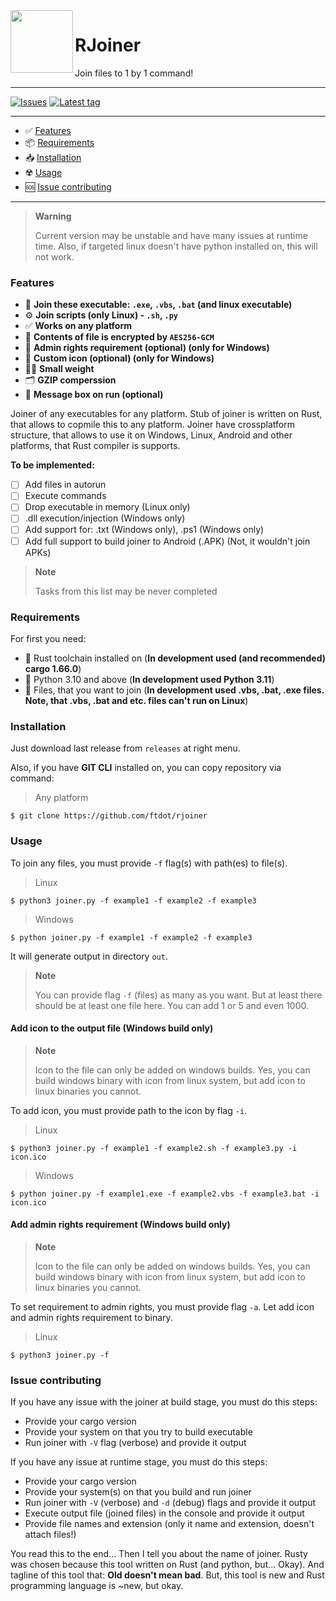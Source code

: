 
<img align="left" width="100px" src="https://github.com/ftdot/rjoiner/blob/master/icon.ico?raw=true" />
<h1><strong>RJoiner</strong></h1>
<p>Join files to 1 by 1 command!</p>

---

[![Issues](https://img.shields.io/github/issues/ftdot/rjoiner?style=for-the-badge)](https://github.com/ftdot/rjoiner/issues)
[![Latest tag](https://img.shields.io/github/v/tag/ftdot/rjoiner?style=for-the-badge)](https://github.com/ftdot/rjoiner/tags)

---

- ✅ [Features](#features)
- 📦 [Requirements](#requirements)
- 📥 [Installation](#installation)
- ☢️ [Usage](#usage)
- 🆘 [Issue contributing](#issue-contributing)

---

> **Warning**
>
> Current version may be unstable and have many issues at runtime time.
> Also, if targeted linux doesn't have python installed on, this will not
> work.


### Features

* 📁 **Join these executable: ``.exe``, ``.vbs``, ``.bat`` (and linux executable)**
* ⚙️ **Join scripts (only Linux) - ``.sh``, ``.py``**
* ✅ **Works on any platform**
* 🔐 **Contents of file is encrypted by ``AES256-GCM``**
* 👤 **Admin rights requirement (optional) (only for Windows)**
* 🌆 **Custom icon (optional) (only for Windows)**
* 🤏🏿 **Small weight**
* 🗂 **GZIP comperssion**
* 📜 **Message box on run (optional)**

Joiner of any executables for any platform. Stub of joiner is written on Rust,
that allows to copmile this to any platform. Joiner have crossplatform structure,
that allows to use it on Windows, Linux, Android and other platforms, that Rust
compiler is supports.

**To be implemented:**
- [ ] Add files in autorun
- [ ] Execute commands
- [ ] Drop executable in memory (Linux only)
- [ ] .dll execution/injection (Windows only)
- [ ] Add support for: .txt (Windows only), .ps1 (Windows only)
- [ ] Add full support to build joiner to Android (.APK) (Not, it wouldn't join APKs) 

> **Note**
>
> Tasks from this list may be never completed


### Requirements

For first you need:
- 🔧 Rust toolchain installed on (**In development used (and recommended) cargo 1.66.0**)
- 🐍 Python 3.10 and above (**In development used Python 3.11**)
- 📑 Files, that you want to join (**In development used .vbs, .bat, .exe files. Note, that .vbs, .bat and etc. files can't run on Linux**)


### Installation

Just download last release from `releases` at right menu.

Also, if you have **GIT CLI** installed on, you can copy repository via command:

> Any platform

```shell
$ git clone https://github.com/ftdot/rjoiner
```


### Usage

To join any files, you must provide `-f` flag(s) with path(es) to file(s).

> Linux

```shell
$ python3 joiner.py -f example1 -f example2 -f example3
```

> Windows

```shell
$ python joiner.py -f example1 -f example2 -f example3
```

It will generate output in directory `out`.

> **Note**
>
> You can provide flag `-f` (files) as many as you want. But at least there
> should be at least one file here. You can add 1 or 5 and even 1000.


#### Add icon to the output file (Windows build only)

> **Note**
>
> Icon to the file can only be added on windows builds. Yes, you can build windows
> binary with icon from linux system, but add icon to linux binaries you cannot.

To add icon, you must provide path to the icon by flag `-i`.

> Linux

```shell
$ python3 joiner.py -f example1 -f example2.sh -f example3.py -i icon.ico
```

> Windows

```shell
$ python joiner.py -f example1.exe -f example2.vbs -f example3.bat -i icon.ico
```


#### Add admin rights requirement (Windows build only)

> **Note**
>
> Icon to the file can only be added on windows builds.
> Yes, you can build windows binary with icon from linux system,
> but add icon to linux binaries you cannot.

To set requirement to admin rights, you must provide flag `-a`.
Let add icon and admin rights requirement to binary.

> Linux

```shell
$ python3 joiner.py -f 
```


### Issue contributing

If you have any issue with the joiner at build stage, you must do this steps:
* Provide your cargo version
* Provide your system on that you try to build executable
* Run joiner with `-V` flag (verbose) and provide it output

If you have any issue at runtime stage, you must do this steps:
* Provide your cargo version
* Provide your system(s) on that you build and run joiner
* Run joiner with `-V` (verbose) and `-d` (debug) flags and provide it output
* Execute output file (joined files) in the console and provide it output
* Provide file names and extension (only it name and extension, doesn't attach files!)

You read this to the end... Then I tell you about the name of joiner.
Rusty was chosen because this tool written on Rust (and python, but... Okay).
And tagline of this tool that: **Old doesn't mean bad**. But, this tool
is new and Rust programming language is ~new, but okay.